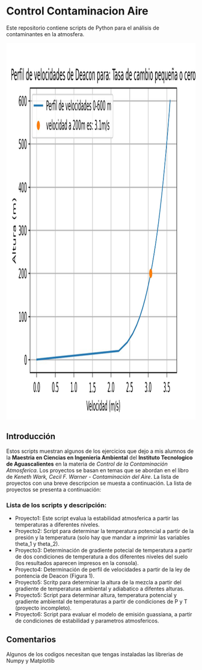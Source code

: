 # Control Contaminacion Aire
Este repositorio contiene scripts de Python para el análisis de contaminantes en la atmosfera.

<img src="perfil_vel.jpg" width="1000" height="1000">

## Introducción
Estos scripts muestran algunos de los ejercicios que dejo a mis alumnos de la **Maestria en Ciencias en Ingenieria Ambiental** del **Instituto Tecnologico de Aguascalientes** en la materia de *Control de la Contaminación Atmosferica*. Los proyectos se basan en temas que se abordan en el libro de *Keneth Wark, Cecil F. Warner - Contaminación del Aire*. La lista de proyectos con una breve descripcion se muesta a continuación. La lista de proyectos se presenta a continuación:

### Lista de los scripts y descripción:
* Proyecto1: Este script evalua la estabilidad atmosferica a partir las temperaturas a diferentes niveles.
* Proyecto2: Script para determinar la temperatura potencial a partir de la presión y la temperatura (solo hay que mandar a imprimir las variables theta_1 y theta_2).
* Proyecto3: Determinación de gradiente potecial de temperatura a partir de dos condiciones de temperatura a dos diferentes niveles del suelo (los resultados aparecen impresos en la consola).
* Proyecto4: Determinación de perfil de velocidades a partir de la ley de pontencia de Deacon (Figura 1).
* Proyecto5: Scritp para determinar la altura de la mezcla a partir del gradiente de temperaturas ambiental y adiabatico a difentes alturas.
* Proyecto5: Script para determinar altura, temperatura potencial y gradiente ambiental de temperaturas a partir de condiciones de P y T (proyecto incompleto).
* Proyecto6: Script para evaluar el modelo de emisión guassiana, a partir de condiciones de estabilidad y parametros atmosfericos.

## Comentarios
Algunos de los codigos necesitan que tengas instaladas las librerias de Numpy y Matplotlib
